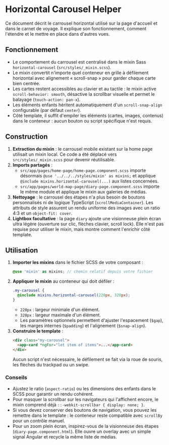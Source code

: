 # Horizontal Carousel Helper

Ce document décrit le carrousel horizontal utilisé sur la page d'accueil et dans le carnet de voyage. Il explique son fonctionnement, comment l'étendre et le mettre en place dans d'autres vues.

## Fonctionnement

- Le comportement du carrousel est centralisé dans le mixin Sass `horizontal-carousel` (`src/styles/_mixin.scss`).
- Le mixin convertit n'importe quel conteneur en grille à défilement horizontal avec alignement « scroll-snap » pour garder chaque carte bien centrée.
- Les cartes restent accessibles au clavier et au tactile : le mixin active `scroll-behavior: smooth`, désactive la scrollbar visuelle et permet le balayage (`touch-action: pan-x`).
- Les éléments enfants héritent automatiquement d'un `scroll-snap-align` configurable (par défaut `center`).
- Côté template, il suffit d'empiler les éléments (cartes, images, contenus) dans le conteneur : aucun bouton ou script spécifique n'est requis.

## Construction

1. **Extraction du mixin** : le carrousel mobile existant sur la home page utilisait un mixin local. Ce code a été déplacé vers `src/styles/_mixin.scss` pour devenir réutilisable.
2. **Imports partagés** :
   - `src/app/pages/home-page/home-page.component.scss` importe désormais `@use '../../../styles/mixin' as mixins;` et applique `@include mixins.horizontal-carousel(...)` aux listes concernées.
   - `src/app/pages/world-map-page/diary-page.component.scss` importe le même module et applique le mixin aux galeries de médias.
3. **Nettoyage** : le carrousel des étapes n'a plus besoin de boutons personnalisés ni de logique TypeScript (`scrollMediaContainer`). Les attributs de style assurent un rendu uniforme des images avec un ratio 4:3 et un `object-fit: cover`.
4. **Lightbox facultative** : la page `diary` ajoute une visionneuse plein écran ultra légère (ouverture sur clic, flèches clavier, scroll lock). Elle n'est pas requise pour utiliser le mixin, mais montre comment l'enrichir côté template.

## Utilisation

1. **Importer les mixins** dans le fichier SCSS de votre composant :
   ```scss
   @use 'mixin' as mixins; // chemin relatif depuis votre fichier
   ```
2. **Appliquer le mixin** au conteneur qui doit défiler :
   ```scss
   .my-carousel {
     @include mixins.horizontal-carousel(220px, 320px);
   }
   ```
   - `220px` : largeur minimale d'un élément.
   - `320px` : largeur maximale d'un élément.
   - Les paramètres optionnels permettent d'ajuster l'espacement (`$gap`), les marges internes (`$padding`) et l'alignement (`$snap-align`).
3. **Construire le template** :
   ```html
   <div class="my-carousel">
     <app-card *ngFor="let item of items">...</app-card>
   </div>
   ```
   Aucun script n'est nécessaire, le défilement se fait via la roue de souris, les flèches du trackpad ou un swipe.

### Conseils

- Ajustez le ratio (`aspect-ratio`) ou les dimensions des enfants dans le SCSS pour garantir un rendu cohérent.
- Pour masquer la scrollbar sur les navigateurs qui l'affichent encore, le mixin comprend déjà `::-webkit-scrollbar { display: none; }`.
- Si vous devez conserver des boutons de navigation, vous pouvez les remettre dans le template : le conteneur reste compatible avec `scrollBy` pour un contrôle manuel.
- Pour un zoom plein écran, inspirez-vous de la visionneuse des étapes (`diary-page.component.html`). Elle ouvre un overlay avec un simple signal Angular et recycle la même liste de médias.
